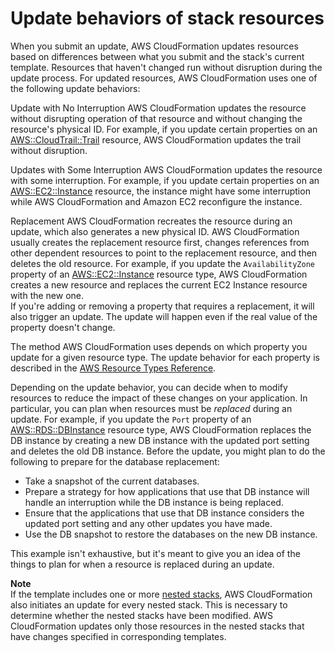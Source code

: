 # Update behaviors of stack resources<a name="using-cfn-updating-stacks-update-behaviors"></a>

When you submit an update, AWS CloudFormation updates resources based on differences between what you submit and the stack's current template\. Resources that haven't changed run without disruption during the update process\. For updated resources, AWS CloudFormation uses one of the following update behaviors:

Update with No Interruption <a name="update-no-interrupt"></a>
AWS CloudFormation updates the resource without disrupting operation of that resource and without changing the resource's physical ID\. For example, if you update certain properties on an [AWS::CloudTrail::Trail](https://docs.aws.amazon.com/AWSCloudFormation/latest/UserGuide/aws-resource-cloudtrail-trail.html) resource, AWS CloudFormation updates the trail without disruption\.

Updates with Some Interruption <a name="update-some-interrupt"></a>
AWS CloudFormation updates the resource with some interruption\. For example, if you update certain properties on an [AWS::EC2::Instance](https://docs.aws.amazon.com/AWSCloudFormation/latest/UserGuide/aws-properties-ec2-instance.html) resource, the instance might have some interruption while AWS CloudFormation and Amazon EC2 reconfigure the instance\.

Replacement <a name="update-replacement"></a>
AWS CloudFormation recreates the resource during an update, which also generates a new physical ID\. AWS CloudFormation usually creates the replacement resource first, changes references from other dependent resources to point to the replacement resource, and then deletes the old resource\. For example, if you update the `AvailabilityZone` property of an [AWS::EC2::Instance](https://docs.aws.amazon.com/AWSCloudFormation/latest/UserGuide/aws-properties-ec2-instance.html) resource type, AWS CloudFormation creates a new resource and replaces the current EC2 Instance resource with the new one\.  
If you're adding or removing a property that requires a replacement, it will also trigger an update\. The update will happen even if the real value of the property doesn't change\.

The method AWS CloudFormation uses depends on which property you update for a given resource type\. The update behavior for each property is described in the [AWS Resource Types Reference](aws-template-resource-type-ref.md)\.

Depending on the update behavior, you can decide when to modify resources to reduce the impact of these changes on your application\. In particular, you can plan when resources must be _replaced_ during an update\. For example, if you update the `Port` property of an [AWS::RDS::DBInstance](https://docs.aws.amazon.com/AWSCloudFormation/latest/UserGuide/aws-properties-rds-database-instance.html) resource type, AWS CloudFormation replaces the DB instance by creating a new DB instance with the updated port setting and deletes the old DB instance\. Before the update, you might plan to do the following to prepare for the database replacement:

- Take a snapshot of the current databases\.
- Prepare a strategy for how applications that use that DB instance will handle an interruption while the DB instance is being replaced\.
- Ensure that the applications that use that DB instance considers the updated port setting and any other updates you have made\.
- Use the DB snapshot to restore the databases on the new DB instance\.

This example isn't exhaustive, but it's meant to give you an idea of the things to plan for when a resource is replaced during an update\.

**Note**  
If the template includes one or more [nested stacks](https://docs.aws.amazon.com/AWSCloudFormation/latest/UserGuide/aws-properties-stack.html), AWS CloudFormation also initiates an update for every nested stack\. This is necessary to determine whether the nested stacks have been modified\. AWS CloudFormation updates only those resources in the nested stacks that have changes specified in corresponding templates\.
